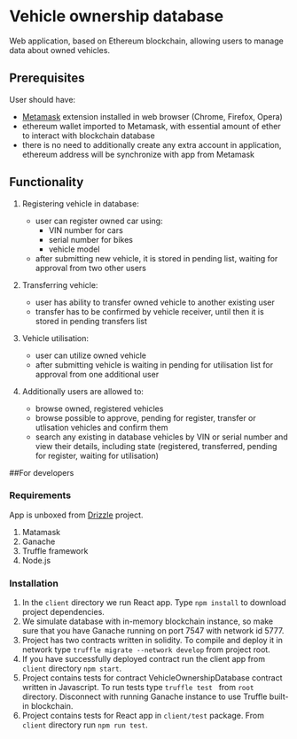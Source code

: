 # Vehicle ownership database

Web application, based on Ethereum blockchain,  allowing users to manage data about
owned vehicles.

## Prerequisites
User should have: 
* [Metamask](https://metamask.io/) extension installed in web browser (Chrome, Firefox, Opera)
* ethereum wallet imported to Metamask, with essential amount of ether to interact with blockchain database
* there is no need to additionally create any extra account in application, ethereum address will be synchronize with
app from Metamask

## Functionality
1. Registering vehicle in database:
   - user can register owned car using: 
     - VIN number for cars
     - serial number for bikes
     - vehicle model
   - after submitting new vehicle, it is stored in pending list, waiting for approval from two other users
2. Transferring vehicle:
   - user has ability to transfer owned vehicle to another existing user 
   - transfer has to be confirmed by vehicle receiver, until then it is stored in pending transfers list
3. Vehicle utilisation: 
   - user can utilize owned vehicle 
   - after submitting vehicle is waiting in pending for utilisation list for approval from one additional user

4. Additionally users are allowed to: 
   - browse owned, registered vehicles 
   - browse possible to approve, pending for register, transfer or utlisation vehicles and confirm them
   - search any existing in database vehicles by VIN or serial number and view their details, including state (registered, transferred, pending for register, waiting for utilisation)
   
##For developers
### Requirements
App is unboxed from [Drizzle](https://www.trufflesuite.com/boxes/drizzle) project. 
1. Matamask 
2. Ganache 
3. Truffle framework
4. Node.js 

### Installation
1. In the ```client``` directory we run React app. Type ```npm install``` to download project dependencies. 
2. We simulate database with in-memory blockchain instance, so make sure that you have Ganache running on port 7547 with network id 5777. 
2. Project has two contracts written in solidity. To compile and deploy it in network type ```truffle migrate --network develop``` from project root. 
5. If you have successfully deployed contract run the client app from ```client``` directory ```npm start```. 
6. Project contains tests for contract VehicleOwnershipDatabase contract written in Javascript. 
   To run tests type ```truffle test ``` from ```root``` directory. Disconnect with running Ganache instance to use Truffle built-in blockchain. 
7. Project contains tests for React app in ```client/test``` package. From ```client``` directory run ```npm run test```.